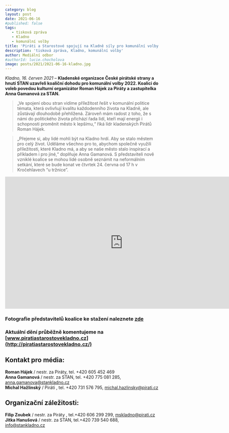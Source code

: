 ```yaml
---
category: blog
layout: post
date: 2021-06-16
#published: false
tags: 
   - tisková zpráva
   - Kladno
   - komunální volby
title: 'Piráti a Starostové spojují na Kladně síly pro komunální volby 2022'
description: 'tisková zpráva, Kladno, komunální volby'
author: Mediální odbor
#authorId: lucie.chocholova
image: posts/2021/2021-06-16-kladno.jpg
---
```


*Kladno, 16. červen 2021* – **Kladenské organizace České pirátské strany a hnutí STAN uzavřeli koaliční
dohodu pro komunální volby 2022. Koalici do voleb povedou kulturní organizátor Roman Hájek za Piráty
a zastupitelka Anna Gamanová za STAN.**

> „Ve spojení obou stran vidíme příležitost řešit v komunální politice témata, která ovlivňují kvalitu
každodenního života na Kladně, ale zůstávají dlouhodobě přehlížená. Zároveň mám radost z toho, že s
námi do politického života přichází řada lidí, kteří mají energii i schopnosti proměnit město k lepšímu,“
říká lídr kladenských Pirátů Roman Hájek.

> „Přejeme si, aby lidé mohli být na Kladno hrdí. Aby se stalo městem pro celý život. Uděláme všechno pro
to, abychom společně využili příležitosti, které Kladno má, a aby se naše město stalo inspirací a
příkladem i pro jiné,“ doplňuje Anna Gamanová.
S představiteli nově vzniklé koalice se mohou lidé osobně seznámit na neformálním setkání, které se
bude konat ve čtvrtek 24. června od 17 h v Kročehlavech “u tržnice”.

<iframe width="768   " height="432    " src="https://www.youtube.com/embed/4SWWGo6NKCs" title="YouTube video player" frameborder="0" allow="accelerometer; autoplay; clipboard-write; encrypted-media; gyroscope; picture-in-picture" allowfullscreen></iframe>

### Fotografie představitelů koalice ke stažení naleznete [zde](https://drive.google.com/drive/folders/1L0VVbKcZex1QWJ1AAfzUclBmlv5sqD3z?usp=sharing)

### Aktuální dění průběžně komentujeme na [www.piratiastarostovekladno.cz](http://piratiastarostovekladno.cz/)

## Kontakt pro média:
**Roman Hájek** / nestr. za Piráty, tel. +420 605 452 469 <br>
**Anna Gamanová** / nestr. za STAN, tel. +420 775 081 285, [anna.gamanova@stankladno.cz](anna.gamanova@stankladno.cz) <br>
**Michal Hažlinský** / Piráti , tel. +420 731 576 795, [michal.hazlinsky@pirati.cz](michal.hazlinsky@pirati.cz)

## Organizační záležitosti:
**Filip Zoubek** / nestr. za Piráty , tel.+420 606 299 299, [mskladno@pirati.cz](mskladno@pirati.cz) <br>
**Jitka Hanušová** / nestr. za STAN, tel.+420 739 540 688, [info@stankladno.cz](info@stankladno.cz)
